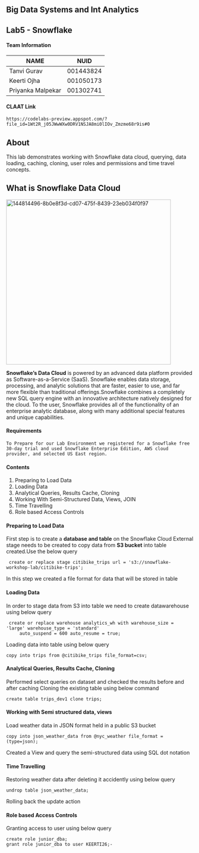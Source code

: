 ## Big Data Systems and Int Analytics

## Lab5 - Snowflake

#### Team Information

| NAME              |     NUID        |
|------------------ |-----------------|
|   Tanvi Gurav     |   001443824     |
|   Keerti Ojha     |   001050173     |
| Priyanka Malpekar |   001302741     |

#### CLAAT Link
```
https://codelabs-preview.appspot.com/?file_id=1Wt2R_j05JWwWXw0DRV1NSJA8mi0lIOv_Zmzme68r9is#0
```
## About
This lab demonstrates working with Snowflake data cloud, querying, data loading, caching, cloning, user roles and permissions and time travel concepts.

## What is Snowflake Data Cloud
<img width="443" alt="144814496-8b0e8f3d-cd07-475f-8439-23eb034f0f97" src="https://user-images.githubusercontent.com/71197800/109202699-448c7e80-7771-11eb-801b-17823b94ad77.jpg">

**Snowflake’s Data Cloud** is powered by an advanced data platform provided as Software-as-a-Service (SaaS). Snowflake enables data storage, processing, and analytic solutions 
that are faster, easier to use, and far more flexible than traditional offerings.Snowflake combines a completely new SQL query engine with an innovative architecture natively 
designed for the cloud. To the user, Snowflake provides all of the functionality of an enterprise analytic database, along with many additional special features and unique 
capabilities.

#### Requirements

```
To Prepare for our Lab Environment we registered for a Snowflake free 30-day trial and used Snowflake Enterprise Edition, AWS cloud provider, and selected US East region.
```

#### Contents
1. Preparing to Load Data
2. Loading Data
3. Analytical Queries, Results Cache, Cloning
4. Working With Semi-Structured Data, Views, JOIN
5. Time Travelling
6. Role based Access Controls

#### Preparing to Load Data
First step is to create a **database and table** on the Snowflake Cloud
External stage needs to be created to copy data from **S3 bucket** into table created.Use the below query
   ```
    create or replace stage citibike_trips url = 's3://snowflake-workshop-lab/citibike-trips';
   ```
In this step we created a file format for data that will be stored in table

#### Loading Data
In order to stage data from S3 into table we need to create datawarehouse using below query
```   
 create or replace warehouse analytics_wh with warehouse_size = 'large' warehouse_type = 'standard' 
     auto_suspend = 600 auto_resume = true;
```
Loading data into table using below query
```    
copy into trips from @citibike_trips file_format=csv;
```

#### Analytical Queries, Results Cache, Cloning
Performed select queries on dataset and checked the results before and after caching
Cloning the existing table using below command
```     
create table trips_dev1 clone trips;
```

#### Working with Semi structured data, views
Load weather data in JSON format held in a public S3 bucket
```     
copy into json_weather_data from @nyc_weather file_format = (type=json);
```
Created a View and query the semi-structured data using SQL dot notation

#### Time Travelling
Restoring weather data after deleting it accidently using below query
```     
undrop table json_weather_data;
```
Rolling back the update action

#### Role based Access Controls
Granting access to user using below query
```
create role junior_dba;
grant role junior_dba to user KEERTI26;-
```





